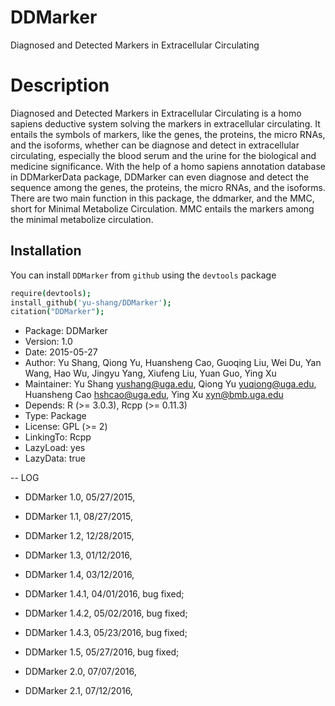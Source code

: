 # DDMarker

Diagnosed and Detected Markers in Extracellular Circulating

# Description

Diagnosed and Detected Markers in Extracellular Circulating is a homo sapiens deductive system solving the markers in extracellular circulating. It entails the symbols of markers, like the genes, the proteins, the micro RNAs, and the isoforms, whether can be diagnose and detect in extracellular circulating, especially the blood serum and the urine for the biological and medicine significance. With the help of a homo sapiens annotation database in DDMarkerData package, DDMarker can even diagnose and detect the sequence among the genes, the proteins, the micro RNAs, and the isoforms. There are two main function in this package, the ddmarker, and the MMC, short for Minimal Metabolize Circulation. MMC entails the markers among the minimal metabolize circulation.

## Installation

You can install `DDMarker` from `github` using the `devtools` package

```coffee
require(devtools);
install_github('yu-shang/DDMarker');
citation("DDMarker");
```

+ Package: DDMarker
+ Version: 1.0
+ Date: 2015-05-27
+ Author: Yu Shang, Qiong Yu, Huansheng Cao, Guoqing Liu, Wei Du, Yan Wang, Hao Wu, Jingyu Yang, Xiufeng Liu, Yuan Guo, Ying Xu
+ Maintainer: Yu Shang <yushang@uga.edu>, Qiong Yu <yuqiong@uga.edu>, Huansheng Cao <hshcao@uga.edu>, Ying Xu <xyn@bmb.uga.edu>
+ Depends: R (>= 3.0.3), Rcpp (>= 0.11.3)
+ Type: Package
+ License: GPL (>= 2)
+ LinkingTo: Rcpp
+ LazyLoad: yes
+ LazyData: true


-- LOG
- DDMarker 1.0, 05/27/2015,
- DDMarker 1.1, 08/27/2015,
- DDMarker 1.2, 12/28/2015,
- DDMarker 1.3, 01/12/2016,
- DDMarker 1.4, 03/12/2016,
- DDMarker 1.4.1, 04/01/2016, bug fixed;
- DDMarker 1.4.2, 05/02/2016, bug fixed;
- DDMarker 1.4.3, 05/23/2016, bug fixed;
- DDMarker 1.5, 05/27/2016, bug fixed;

- DDMarker 2.0, 07/07/2016,
- DDMarker 2.1, 07/12/2016,
